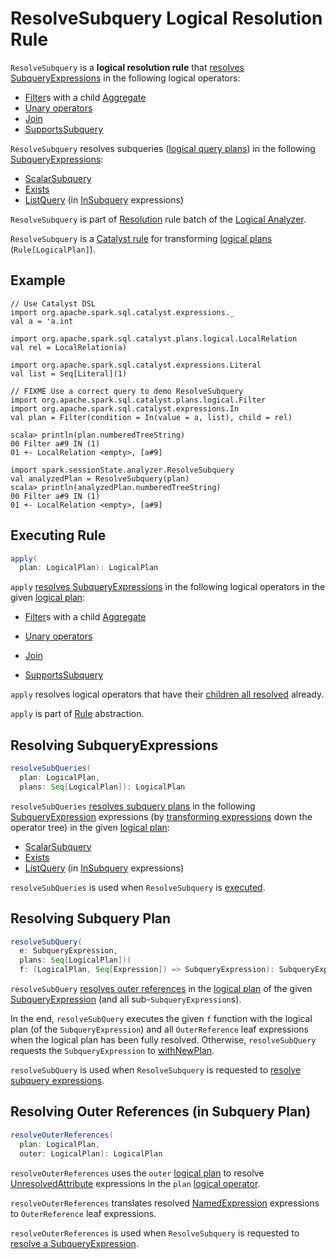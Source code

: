 # ResolveSubquery Logical Resolution Rule

`ResolveSubquery` is a **logical resolution rule** that [resolves SubqueryExpressions](#apply) in the following logical operators:

* [Filter](../logical-operators/Filter.md)s with a child [Aggregate](../logical-operators/Aggregate.md)
* [Unary operators](../logical-operators/LogicalPlan.md#UnaryNode)
* [Join](../logical-operators/Join.md)
* [SupportsSubquery](../logical-operators/SupportsSubquery.md)

`ResolveSubquery` resolves subqueries ([logical query plans](../logical-operators/LogicalPlan.md)) in the following [SubqueryExpressions](../expressions/SubqueryExpression.md):

* [ScalarSubquery](../expressions/spark-sql-Expression-ExecSubqueryExpression-ScalarSubquery.md)
* [Exists](../expressions/Exists.md)
* [ListQuery](../expressions/ListQuery.md) (in [InSubquery](../expressions/InSubquery.md) expressions)

`ResolveSubquery` is part of [Resolution](../Analyzer.md#Resolution) rule batch of the [Logical Analyzer](../Analyzer.md).

`ResolveSubquery` is a [Catalyst rule](../catalyst/Rule.md) for transforming [logical plans](../logical-operators/LogicalPlan.md) (`Rule[LogicalPlan]`).

## Example

```text
// Use Catalyst DSL
import org.apache.spark.sql.catalyst.expressions._
val a = 'a.int

import org.apache.spark.sql.catalyst.plans.logical.LocalRelation
val rel = LocalRelation(a)

import org.apache.spark.sql.catalyst.expressions.Literal
val list = Seq[Literal](1)

// FIXME Use a correct query to demo ResolveSubquery
import org.apache.spark.sql.catalyst.plans.logical.Filter
import org.apache.spark.sql.catalyst.expressions.In
val plan = Filter(condition = In(value = a, list), child = rel)

scala> println(plan.numberedTreeString)
00 Filter a#9 IN (1)
01 +- LocalRelation <empty>, [a#9]

import spark.sessionState.analyzer.ResolveSubquery
val analyzedPlan = ResolveSubquery(plan)
scala> println(analyzedPlan.numberedTreeString)
00 Filter a#9 IN (1)
01 +- LocalRelation <empty>, [a#9]
```

## <span id="apply"> Executing Rule

```scala
apply(
  plan: LogicalPlan): LogicalPlan
```

`apply` [resolves SubqueryExpressions](#resolveSubQueries) in the following logical operators in the given [logical plan](../logical-operators/LogicalPlan.md):

* [Filter](../logical-operators/Filter.md)s with a child [Aggregate](../logical-operators/Aggregate.md)

* [Unary operators](../logical-operators/LogicalPlan.md#UnaryNode)

* [Join](../logical-operators/Join.md)

* [SupportsSubquery](../logical-operators/SupportsSubquery.md)

`apply` resolves logical operators that have their [children all resolved](../logical-operators/LogicalPlan.md#childrenResolved) already.

`apply` is part of [Rule](../catalyst/Rule.md#apply) abstraction.

## <span id="resolveSubQueries"> Resolving SubqueryExpressions

```scala
resolveSubQueries(
  plan: LogicalPlan,
  plans: Seq[LogicalPlan]): LogicalPlan
```

`resolveSubQueries` [resolves subquery plans](#resolveSubQuery) in the following [SubqueryExpression](../expressions/SubqueryExpression.md) expressions (by [transforming expressions](../catalyst/QueryPlan.md#transformExpressions) down the operator tree) in the given [logical plan](../logical-operators/LogicalPlan.md):

* [ScalarSubquery](../expressions/spark-sql-Expression-ExecSubqueryExpression-ScalarSubquery.md)
* [Exists](../expressions/Exists.md)
* [ListQuery](../expressions/ListQuery.md) (in [InSubquery](../expressions/InSubquery.md) expressions)

`resolveSubQueries` is used when `ResolveSubquery` is [executed](#apply).

## <span id="resolveSubQuery"> Resolving Subquery Plan

```scala
resolveSubQuery(
  e: SubqueryExpression,
  plans: Seq[LogicalPlan])(
  f: (LogicalPlan, Seq[Expression]) => SubqueryExpression): SubqueryExpression
```

`resolveSubQuery` [resolves outer references](#resolveOuterReferences) in the [logical plan](../expressions/SubqueryExpression.md#plan) of the given [SubqueryExpression](../expressions/SubqueryExpression.md) (and all sub-`SubqueryExpression`s).

In the end, `resolveSubQuery` executes the given `f` function with the logical plan (of the `SubqueryExpression`) and all `OuterReference` leaf expressions when the logical plan has been fully resolved. Otherwise, `resolveSubQuery` requests the `SubqueryExpression` to [withNewPlan](../expressions/SubqueryExpression.md#withNewPlan).

`resolveSubQuery` is used when `ResolveSubquery` is requested to [resolve subquery expressions](#resolveSubQueries).

## <span id="resolveOuterReferences"> Resolving Outer References (in Subquery Plan)

```scala
resolveOuterReferences(
  plan: LogicalPlan,
  outer: LogicalPlan): LogicalPlan
```

`resolveOuterReferences` uses the `outer` [logical plan](../logical-operators/LogicalPlan.md) to resolve [UnresolvedAttribute](../expressions/UnresolvedAttribute.md) expressions in the `plan` [logical operator](../logical-operators/LogicalPlan.md).

`resolveOuterReferences` translates resolved [NamedExpression](../expressions/NamedExpression.md) expressions to `OuterReference` leaf expressions.

`resolveOuterReferences` is used when `ResolveSubquery` is requested to [resolve a SubqueryExpression](#resolveSubQuery).
